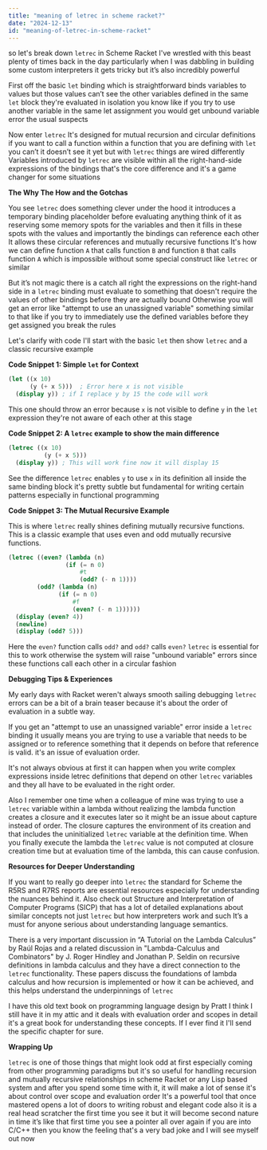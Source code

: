 ```yaml
---
title: "meaning of letrec in scheme racket?"
date: "2024-12-13"
id: "meaning-of-letrec-in-scheme-racket"
---
```


 so let's break down `letrec` in Scheme Racket I've wrestled with this beast plenty of times back in the day particularly when I was dabbling in building some custom interpreters it gets tricky but it’s also incredibly powerful

First off the basic `let` binding which is straightforward binds variables to values but those values can’t see the other variables defined in the same `let` block they're evaluated in isolation you know like if you try to use another variable in the same let assignment you would get unbound variable error the usual suspects

Now enter `letrec` It's designed for mutual recursion and circular definitions if you want to call a function within a function that you are defining with `let` you can’t it doesn’t see it yet but with `letrec` things are wired differently Variables introduced by `letrec` are visible within all the right-hand-side expressions of the bindings that's the core difference and it's a game changer for some situations

**The Why The How and the Gotchas**

You see `letrec` does something clever under the hood it introduces a temporary binding placeholder before evaluating anything think of it as reserving some memory spots for the variables and then it fills in these spots with the values and importantly the bindings can reference each other It allows these circular references and mutually recursive functions It's how we can define function `A` that calls function `B` and function `B` that calls function `A` which is impossible without some special construct like `letrec` or similar

But it’s not magic there is a catch all right the expressions on the right-hand side in a `letrec` binding must evaluate to something that doesn't require the values of other bindings before they are actually bound Otherwise you will get an error like "attempt to use an unassigned variable" something similar to that like if you try to immediately use the defined variables before they get assigned you break the rules

Let's clarify with code I'll start with the basic `let` then show `letrec` and a classic recursive example

**Code Snippet 1: Simple `let` for Context**

```scheme
(let ((x 10)
      (y (+ x 5)))  ; Error here x is not visible
  (display y)) ; if I replace y by 15 the code will work
```

This one should throw an error because `x` is not visible to define `y` in the `let` expression they're not aware of each other at this stage

**Code Snippet 2: A `letrec` example to show the main difference**

```scheme
(letrec ((x 10)
          (y (+ x 5)))
  (display y)) ; This will work fine now it will display 15
```

See the difference `letrec` enables `y` to use `x` in its definition all inside the same binding block it's pretty subtle but fundamental for writing certain patterns especially in functional programming

**Code Snippet 3: The Mutual Recursive Example**

This is where `letrec` really shines defining mutually recursive functions. This is a classic example that uses even and odd mutually recursive functions.

```scheme
(letrec ((even? (lambda (n)
                (if (= n 0)
                    #t
                    (odd? (- n 1))))
        (odd? (lambda (n)
              (if (= n 0)
                  #f
                  (even? (- n 1))))))
  (display (even? 4))
  (newline)
  (display (odd? 5)))
```

Here the `even?` function calls `odd?` and `odd?` calls `even?` `letrec` is essential for this to work otherwise the system will raise "unbound variable" errors since these functions call each other in a circular fashion

**Debugging Tips & Experiences**

My early days with Racket weren't always smooth sailing debugging `letrec` errors can be a bit of a brain teaser because it's about the order of evaluation in a subtle way.

If you get an "attempt to use an unassigned variable" error inside a `letrec` binding it usually means you are trying to use a variable that needs to be assigned or to reference something that it depends on before that reference is valid. it's an issue of evaluation order.

It's not always obvious at first it can happen when you write complex expressions inside letrec definitions that depend on other `letrec` variables and they all have to be evaluated in the right order.

Also I remember one time when a colleague of mine was trying to use a `letrec` variable within a lambda without realizing the lambda function creates a closure and it executes later so it might be an issue about capture instead of order. The closure captures the environment of its creation and that includes the uninitialized `letrec` variable at the definition time. When you finally execute the lambda the `letrec` value is not computed at closure creation time but at evaluation time of the lambda, this can cause confusion.

**Resources for Deeper Understanding**

If you want to really go deeper into `letrec` the standard for Scheme the R5RS and R7RS reports are essential resources especially for understanding the nuances behind it. Also check out Structure and Interpretation of Computer Programs (SICP) that has a lot of detailed explanations about similar concepts not just `letrec` but how interpreters work and such It’s a must for anyone serious about understanding language semantics.

There is a very important discussion in “A Tutorial on the Lambda Calculus” by Raúl Rojas and a related discussion in "Lambda-Calculus and Combinators" by J. Roger Hindley and Jonathan P. Seldin on recursive definitions in lambda calculus and they have a direct connection to the `letrec` functionality. These papers discuss the foundations of lambda calculus and how recursion is implemented or how it can be achieved, and this helps understand the underpinnings of `letrec`

I have this old text book on programming language design by Pratt I think I still have it in my attic and it deals with evaluation order and scopes in detail it's a great book for understanding these concepts. If I ever find it I'll send the specific chapter for sure.

**Wrapping Up**

`letrec` is one of those things that might look odd at first especially coming from other programming paradigms but it's so useful for handling recursion and mutually recursive relationships in scheme Racket or any Lisp based system and after you spend some time with it, it will make a lot of sense it's about control over scope and evaluation order It's a powerful tool that once mastered opens a lot of doors to writing robust and elegant code also it is a real head scratcher the first time you see it but it will become second nature in time it’s like that first time you see a pointer all over again if you are into C/C++ then you know the feeling that's a very bad joke and I will see myself out now

